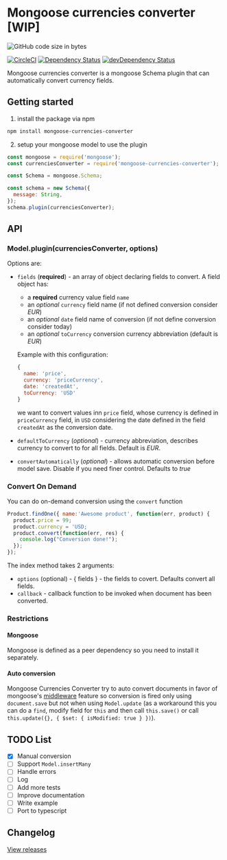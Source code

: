 # Mongoose currencies converter [WIP]

![GitHub code size in bytes](https://img.shields.io/github/languages/code-size/maku85/mongoose-currencies-converter.svg)

[![CircleCI](https://circleci.com/gh/maku85/mongoose-currencies-converter.svg?style=shield)](https://circleci.com/gh/maku85/mongoose-currencies-converter)
[![Dependency Status](https://david-dm.org/maku85/mongoose-currencies-converter.svg)](https://david-dm.org/maku85/mongoose-currencies-converter)
[![devDependency Status](https://david-dm.org/maku85/mongoose-currencies-converter/dev-status.svg)](https://david-dm.org/maku85/mongoose-currencies-converter#info=devDependencies)

Mongoose currencies converter is a mongoose Schema plugin that can automatically convert currency fields.

## Getting started

1. install the package via npm

```bash
npm install mongoose-currencies-converter
```

2. setup your mongoose model to use the plugin

```javascript
const mongoose = require('mongoose');
const currenciesConverter = require('mongoose-currencies-converter');

const Schema = mongoose.Schema;

const schema = new Schema({
  message: String,
});
schema.plugin(currenciesConverter);
```

## API

### Model.plugin(currenciesConverter, options)

Options are:

- `fields` (**required**) - an array of object declaring fields to convert. A field object has:

  - a **required** currency value field `name`
  - an _optional_ `currency` field name (if not defined conversion consider _EUR_)
  - an _optional_ `date` field name of conversion (if not define conversion consider today)
  - an _optional_ `toCurrency` conversion currency abbreviation (default is _EUR_)

  Example with this configuration:

  ```javascript
  {
    name: 'price',
    currency: 'priceCurrency',
    date: 'createdAt',
    toCurrency: 'USD'
  }
  ```

  we want to convert values inn `price` field, whose currency is defined in `priceCurrency` field, in `USD` considering the date defined in the field `createdAt` as the conversion date.

- `defaultToCurrency` (_optional_) - currency abbreviation, describes currency to convert to for all fields. Default is _EUR_.
- `convertAutomatically` (_optional_) - allows automatic conversion before model save. Disable if you need finer control. Defaults to _true_

### Convert On Demand

You can do on-demand conversion using the `convert` function

```javascript
Product.findOne({ name:'Awesome product', function(err, product) {
  product.price = 99;
  product.currency = 'USD;
  product.convert(function(err, res) {
    console.log("Conversion done!");
  });
});
```

The index method takes 2 arguments:

- `options` (optional) - { fields } - the fields to covert. Defaults convert all fields.
- `callback` - callback function to be invoked when document has been
  converted.

### Restrictions

#### Mongoose

Mongoose is defined as a peer dependency so you need to install it separately.

#### Auto conversion

Mongoose Currencies Converter try to auto convert documents in favor of mongoose's [middleware](http://mongoosejs.com/docs/middleware.html) feature so conversion is fired only using `document.save` but not when using `Model.update` (as a workaround this you can do a `find`, modify field for `this` and then call `this.save()` or call `this.update({}, { $set: { isModified: true } })`).

## TODO List

- [x] Manual conversion
- [ ] Support `Model.insertMany`
- [ ] Handle errors
- [ ] Log
- [ ] Add more tests
- [ ] Improve documentation
- [ ] Write example
- [ ] Port to typescript

## Changelog

[View releases](https://github.com/maku85/mongoose-currencies-converter/releases)
